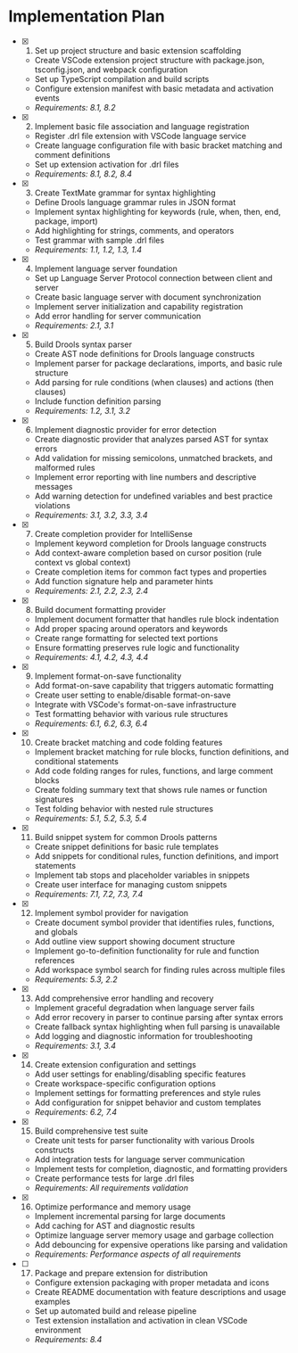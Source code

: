 # Implementation Plan

- [x] 1. Set up project structure and basic extension scaffolding
  - Create VSCode extension project structure with package.json, tsconfig.json, and webpack configuration
  - Set up TypeScript compilation and build scripts
  - Configure extension manifest with basic metadata and activation events
  - _Requirements: 8.1, 8.2_

- [x] 2. Implement basic file association and language registration
  - Register .drl file extension with VSCode language service
  - Create language configuration file with basic bracket matching and comment definitions
  - Set up extension activation for .drl files
  - _Requirements: 8.1, 8.2, 8.4_

- [x] 3. Create TextMate grammar for syntax highlighting
  - Define Drools language grammar rules in JSON format
  - Implement syntax highlighting for keywords (rule, when, then, end, package, import)
  - Add highlighting for strings, comments, and operators
  - Test grammar with sample .drl files
  - _Requirements: 1.1, 1.2, 1.3, 1.4_

- [x] 4. Implement language server foundation
  - Set up Language Server Protocol connection between client and server
  - Create basic language server with document synchronization
  - Implement server initialization and capability registration
  - Add error handling for server communication
  - _Requirements: 2.1, 3.1_

- [x] 5. Build Drools syntax parser
  - Create AST node definitions for Drools language constructs
  - Implement parser for package declarations, imports, and basic rule structure
  - Add parsing for rule conditions (when clauses) and actions (then clauses)
  - Include function definition parsing
  - _Requirements: 1.2, 3.1, 3.2_

- [x] 6. Implement diagnostic provider for error detection
  - Create diagnostic provider that analyzes parsed AST for syntax errors
  - Add validation for missing semicolons, unmatched brackets, and malformed rules
  - Implement error reporting with line numbers and descriptive messages
  - Add warning detection for undefined variables and best practice violations
  - _Requirements: 3.1, 3.2, 3.3, 3.4_

- [x] 7. Create completion provider for IntelliSense
  - Implement keyword completion for Drools language constructs
  - Add context-aware completion based on cursor position (rule context vs global context)
  - Create completion items for common fact types and properties
  - Add function signature help and parameter hints
  - _Requirements: 2.1, 2.2, 2.3, 2.4_

- [x] 8. Build document formatting provider
  - Implement document formatter that handles rule block indentation
  - Add proper spacing around operators and keywords
  - Create range formatting for selected text portions
  - Ensure formatting preserves rule logic and functionality
  - _Requirements: 4.1, 4.2, 4.3, 4.4_

- [x] 9. Implement format-on-save functionality
  - Add format-on-save capability that triggers automatic formatting
  - Create user setting to enable/disable format-on-save
  - Integrate with VSCode's format-on-save infrastructure
  - Test formatting behavior with various rule structures
  - _Requirements: 6.1, 6.2, 6.3, 6.4_

- [x] 10. Create bracket matching and code folding features
  - Implement bracket matching for rule blocks, function definitions, and conditional statements
  - Add code folding ranges for rules, functions, and large comment blocks
  - Create folding summary text that shows rule names or function signatures
  - Test folding behavior with nested rule structures
  - _Requirements: 5.1, 5.2, 5.3, 5.4_

- [x] 11. Build snippet system for common Drools patterns
  - Create snippet definitions for basic rule templates
  - Add snippets for conditional rules, function definitions, and import statements
  - Implement tab stops and placeholder variables in snippets
  - Create user interface for managing custom snippets
  - _Requirements: 7.1, 7.2, 7.3, 7.4_

- [x] 12. Implement symbol provider for navigation
  - Create document symbol provider that identifies rules, functions, and globals
  - Add outline view support showing document structure
  - Implement go-to-definition functionality for rule and function references
  - Add workspace symbol search for finding rules across multiple files
  - _Requirements: 5.3, 2.2_

- [x] 13. Add comprehensive error handling and recovery
  - Implement graceful degradation when language server fails
  - Add error recovery in parser to continue parsing after syntax errors
  - Create fallback syntax highlighting when full parsing is unavailable
  - Add logging and diagnostic information for troubleshooting
  - _Requirements: 3.1, 3.4_

- [x] 14. Create extension configuration and settings
  - Add user settings for enabling/disabling specific features
  - Create workspace-specific configuration options
  - Implement settings for formatting preferences and style rules
  - Add configuration for snippet behavior and custom templates
  - _Requirements: 6.2, 7.4_

- [x] 15. Build comprehensive test suite
  - Create unit tests for parser functionality with various Drools constructs
  - Add integration tests for language server communication
  - Implement tests for completion, diagnostic, and formatting providers
  - Create performance tests for large .drl files
  - _Requirements: All requirements validation_

- [x] 16. Optimize performance and memory usage
  - Implement incremental parsing for large documents
  - Add caching for AST and diagnostic results
  - Optimize language server memory usage and garbage collection
  - Add debouncing for expensive operations like parsing and validation
  - _Requirements: Performance aspects of all requirements_

- [ ] 17. Package and prepare extension for distribution
  - Configure extension packaging with proper metadata and icons
  - Create README documentation with feature descriptions and usage examples
  - Set up automated build and release pipeline
  - Test extension installation and activation in clean VSCode environment
  - _Requirements: 8.4_